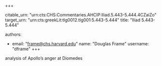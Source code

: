 +++


citable_urn: "urn:cts:CHS:Commentaries.AHCIP:Iliad.5.443-5.444.4CZaiZo"
target_urn: "urn:cts:greekLit:tlg0012.tlg001:5.443-5.444"
title: "Iliad 5.443-5.444"

authors:
- email: "frame@chs.harvard.edu"
  name: "Douglas Frame"
  username: "dframe"
+++

<p>analysis of Apollo’s anger at Diomedes</p>